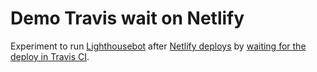 # Demo Travis wait on Netlify

Experiment to run [Lighthousebot](https://github.com/GoogleChromeLabs/lighthousebot) after [Netlify deploys](https://www.netlify.com/blog/2016/07/20/introducing-deploy-previews-in-netlify/) by [waiting for the deploy in Travis CI](.travis.yml).
